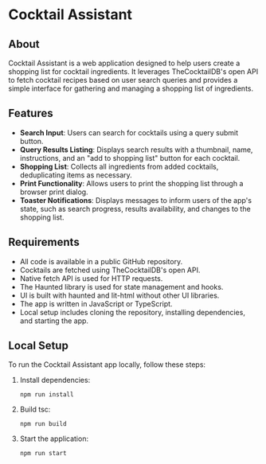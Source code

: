 # Cocktail Assistant

## About

Cocktail Assistant is a web application designed to help users create a shopping list for cocktail ingredients. It leverages TheCocktailDB's open API to fetch cocktail recipes based on user search queries and provides a simple interface for gathering and managing a shopping list of ingredients.

## Features

- **Search Input**: Users can search for cocktails using a query submit button.
- **Query Results Listing**: Displays search results with a thumbnail, name, instructions, and an "add to shopping list" button for each cocktail.
- **Shopping List**: Collects all ingredients from added cocktails, deduplicating items as necessary.
- **Print Functionality**: Allows users to print the shopping list through a browser print dialog.
- **Toaster Notifications**: Displays messages to inform users of the app's state, such as search progress, results availability, and changes to the shopping list.

## Requirements

- All code is available in a public GitHub repository.
- Cocktails are fetched using TheCocktailDB's open API.
- Native fetch API is used for HTTP requests.
- The Haunted library is used for state management and hooks.
- UI is built with haunted and lit-html without other UI libraries.
- The app is written in JavaScript or TypeScript.
- Local setup includes cloning the repository, installing dependencies, and starting the app.

## Local Setup

To run the Cocktail Assistant app locally, follow these steps:



1. Install dependencies:
   ```
   npm run install

2. Build tsc:
   ```
   npm run build
   ```
3. Start the application:
   ```
   npm run start
   ```

